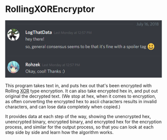 # RollingXOREncryptor

![alt text](https://github.com/Rohzek/RollingXOREncryptor/blob/master/perm.png?raw=true "Example Image")

This program takes text in, and puts hex out that's been encrypted with Rolling [XOR](https://en.wikipedia.org/wiki/XOR_cipher) type encryption.
It can also take encrypted hex in, and put out original the decrypted text.
(We stop at hex, when it comes to encryption, as often converting the encrypted hex to ascii characters results in invalid characters, and can lose data completely when copied.)

It provides data at each step of the way, showing the unencrypted hex, unencrypted binary, encrypted binary, and encrypted hex for the encryption process, and similar for the output process, so that you can look at each step side by side and learn how the algorithm works.

